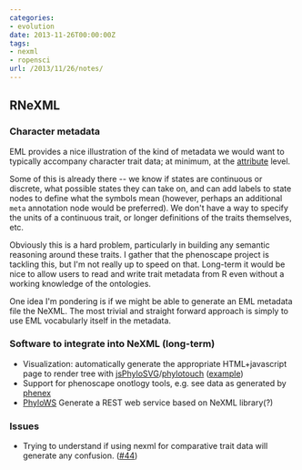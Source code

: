 ```yaml
---
categories:
- evolution
date: 2013-11-26T00:00:00Z
tags:
- nexml
- ropensci
url: /2013/11/26/notes/
---
```


## RNeXML

### Character metadata

EML provides a nice illustration of the kind of metadata we would want to typically accompany character trait data; at minimum, at the [attribute](http://knb.ecoinformatics.org/software/eml/eml-2.1.1/eml-attribute) level.  

Some of this is already there -- we know if states are continuous or discrete, what possible states they can take on, and can add labels to state nodes to define what the symbols mean (however, perhaps an additional `meta` annotation node would be preferred).  We don't have a way to specify the units of a continuous trait, or longer definitions of the traits themselves, etc.  

Obviously this is a hard problem, particularly in building any semantic reasoning around these traits.  I gather that the phenoscape project is tackling this, but I'm not really up to speed on that.  Long-term it would be nice to allow users to read and write trait metadata from R even without a working knowledge of the ontologies.  


One idea I'm pondering is if we might be able to generate an EML metadata file the NeXML. The most trivial and straight forward approach is simply to use EML vocabularly itself in the metadata.  


### Software to integrate into NeXML (long-term)

- Visualization: automatically generate the appropriate HTML+javascript page to render tree with [jsPhyloSVG](http://www.jsphylosvg.com)/[phylotouch](http://www.phylotouch.com/) ([example](http://www.phylotouch.com/tm7/#))
- Support for phenoscape onotlogy tools, e.g. see data as generated by [phenex](http://phenoscape.org/wiki/Phenex)
- [PhyloWS](https://www.nescent.org/wg/evoinfo/index.php?title=PhyloWS) Generate a REST web service based on NeXML library(?)



### Issues

- Trying to understand if using nexml for comparative trait data will generate any confusion.  ([#44](https://github.com/ropensci/RNeXML/issues/44))

